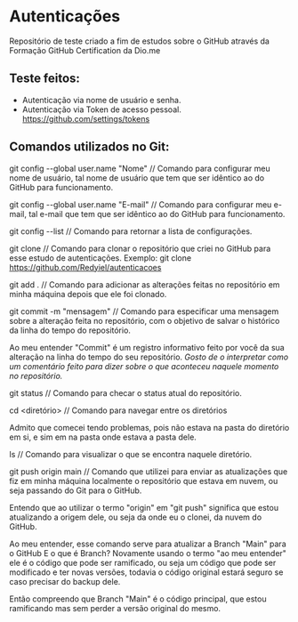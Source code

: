 # Autenticações
Repositório de teste criado a fim de estudos sobre o GitHub através da Formação GitHub Certification da Dio.me

## Teste feitos:
- Autenticação via nome de usuário e senha.
- Autenticação via Token de acesso pessoal. https://github.com/settings/tokens

## Comandos utilizados no Git:

git config --global user.name "Nome"
// Comando para configurar meu nome de usuário, tal nome de usuário que tem que ser idêntico ao do GitHub para funcionamento.

git config --global user.name "E-mail"
// Comando para configurar meu e-mail, tal e-mail que tem que ser idêntico ao do GitHub para funcionamento.

git config --list
// Comando para retornar a lista de configurações.

git clone <url>
// Comando para clonar o repositório que criei no GitHub para esse estudo de autenticações. 
Exemplo: git clone https://github.com/Redyiel/autenticacoes

git add .
// Comando para adicionar as alterações feitas no repositório em minha máquina depois que ele foi clonado.

git commit -m "mensagem"
// Comando para especificar uma mensagem sobre a alteração feita no repositório, com o objetivo de salvar o histórico da linha do tempo do repositório.

Ao meu entender "Commit" é um registro informativo feito por você da sua alteração na linha do tempo do seu repositório. 
*Gosto de o interpretar como um comentário feito para dizer sobre o que aconteceu naquele momento no repositório.*

git status 
// Comando para checar o status atual do repositório.

cd <diretório>
// Comando para navegar entre os diretórios

Admito que comecei tendo problemas, pois não estava na pasta do diretório em si, e sim em na pasta onde estava a pasta dele.

ls
// Comando para visualizar o que se encontra naquele diretório.

git push origin main
// Comando que utilizei para enviar as atualizações que fiz em minha máquina localmente o repositório que estava em nuvem, ou seja passando do Git para o GitHub. 

Entendo que ao utilizar o termo "origin" em "git push" significa que estou atualizando a origem dele, ou seja da onde eu o clonei, da nuvem do GitHub.

Ao meu entender, esse comando serve para atualizar a Branch "Main" para o GitHub
E o que é Branch? Novamente usando o termo "ao meu entender" ele é o código que pode ser ramificado, ou seja um código que pode ser modificado e ter novas versões, todavia o código original estará seguro se caso precisar do backup dele.

Então compreendo que Branch "Main" é o código principal, que estou ramificando mas sem perder a versão original do mesmo.
